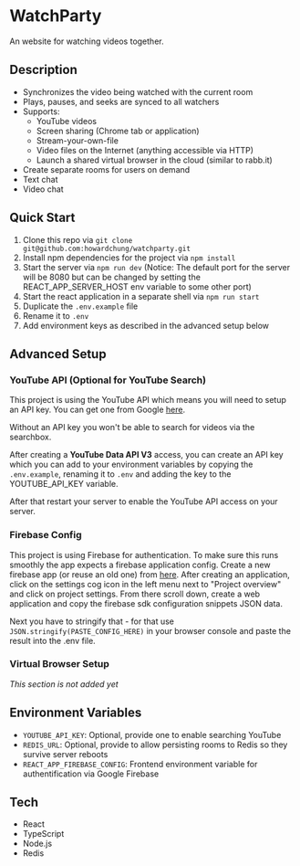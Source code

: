 # WatchParty

An website for watching videos together.

## Description

- Synchronizes the video being watched with the current room
- Plays, pauses, and seeks are synced to all watchers
- Supports:
  - YouTube videos
  - Screen sharing (Chrome tab or application)
  - Stream-your-own-file
  - Video files on the Internet (anything accessible via HTTP)
  - Launch a shared virtual browser in the cloud (similar to rabb.it)
- Create separate rooms for users on demand
- Text chat
- Video chat

## Quick Start

1. Clone this repo via `git clone git@github.com:howardchung/watchparty.git`
2. Install npm dependencies for the project via `npm install`
3. Start the server via `npm run dev` (Notice: The default port for the server will be 8080 but can be changed by setting the REACT_APP_SERVER_HOST env variable to some other port)
4. Start the react application in a separate shell via `npm run start`
5. Duplicate the `.env.example` file
6. Rename it to `.env`
7. Add environment keys as described in the advanced setup below

## Advanced Setup

### YouTube API (Optional for YouTube Search)

This project is using the YouTube API which means you will need to setup an API key. You can get one from Google [here](https://console.developers.google.com).

Without an API key you won't be able to search for videos via the searchbox.

After creating a **YouTube Data API V3** access, you can create an API key which you can add to your environment variables by copying the `.env.example`, renaming it to `.env` and adding the key to the YOUTUBE_API_KEY variable.

After that restart your server to enable the YouTube API access on your server.

### Firebase Config

This project is using Firebase for authentication. To make sure this runs smoothly the app expects a firebase application config. Create a new firebase app (or reuse an old one) from [here](https://console.firebase.google.com/). After creating an application, click on the settings cog icon in the left menu next to "Project overview" and click on project settings. From there scroll down, create a web application and copy the firebase sdk configuration snippets JSON data.

Next you have to stringify that - for that use `JSON.stringify(PASTE_CONFIG_HERE)` in your browser console and paste the result into the .env file.

### Virtual Browser Setup

_This section is not added yet_

## Environment Variables

- `YOUTUBE_API_KEY`: Optional, provide one to enable searching YouTube
- `REDIS_URL`: Optional, provide to allow persisting rooms to Redis so they survive server reboots
- `REACT_APP_FIREBASE_CONFIG`: Frontend environment variable for authentification via Google Firebase

## Tech

- React
- TypeScript
- Node.js
- Redis
